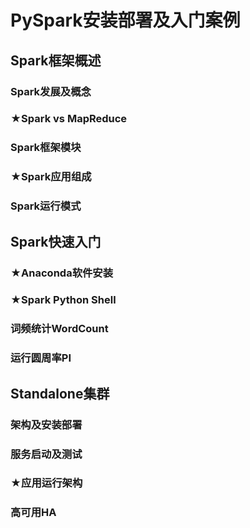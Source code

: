# PySpark安装部署及入门案例

## Spark框架概述

### Spark发展及概念



### ★Spark vs MapReduce



### Spark框架模块



### ★Spark应用组成



### Spark运行模式

## Spark快速入门

### ★Anaconda软件安装



### ★Spark Python Shell



### 词频统计WordCount



### 运行圆周率PI



## Standalone集群

### 架构及安装部署



### 服务启动及测试



### ★应用运行架构



### 高可用HA